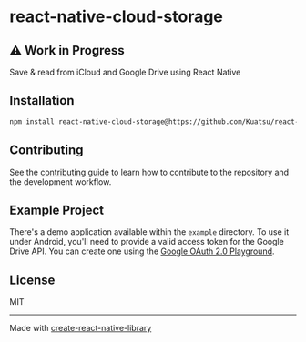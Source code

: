# react-native-cloud-storage

## ⚠️ Work in Progress

Save & read from iCloud and Google Drive using React Native

## Installation

```sh
npm install react-native-cloud-storage@https://github.com/Kuatsu/react-native-cloud-storage.git
```

## Contributing

See the [contributing guide](CONTRIBUTING.md) to learn how to contribute to the repository and the development workflow.

## Example Project

There's a demo application available within the `example` directory. To use it under Android, you'll need to provide a valid access token for the Google Drive API. You can create one using the [Google OAuth 2.0 Playground](https://developers.google.com/oauthplayground).

## License

MIT

---

Made with [create-react-native-library](https://github.com/callstack/react-native-builder-bob)
